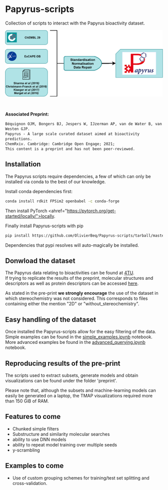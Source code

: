 # Papyrus-scripts

Collection of scripts to interact with the Papyrus bioactivity dataset.

![alt text](figures/papyrus_workflow.png?raw=true)

<br/>

**Associated Preprint:**
```
Béquignon OJM, Bongers BJ, Jespers W, IJzerman AP, van de Water B, van Westen GJP.
Papyrus - A large scale curated dataset aimed at bioactivity predictions.
ChemRxiv. Cambridge: Cambridge Open Engage; 2021;
This content is a preprint and has not been peer-reviewed.
```


## Installation

The Papyrus scripts require dependencies, a few of which can only be installed via conda to the best of our knowledge. 

Install conda dependencies first:
```bash
conda install rdkit FPSim2 openbabel -c conda-forge
```

Then install PyTorch <ahref="https://pytorch.org/get-started/locally/">locally</a>.

Finally install Papyrus-scripts with pip
```bash
pip install https://github.com/OlivierBeq/Papyrus-scripts/tarball/master
``` 
Dependencies that pypi resolves will auto-magically be installed.

## Donwload the dataset

The Papyrus data relating to bioactivities can be found at <a href="https://doi.org/10.4121/16896406">4TU</a>.
<br/>
If trying to replicate the results of the preprint, molecular structures and descriptors as well as  protein descriptors can be accessed <a href="https://drive.google.com/drive/folders/1Lhw5G6gu_nLzHQoGmnl02uhFsmOgEZ5a?usp=sharing">here</a>.

As stated in the pre-print **we strongly encourage** the use of the dataset in which stereochemistry was not considered.
This corresponds to files containing either the mention "2D" or "without_stereochemistry". 

## Easy handling of the dataset

Once installed the Papyrus-scripts allow for the easy filtering of the data.<br/>
Simple examples can be found in the <a href="">simple_examples.ipynb</a> notebook.<br/>
More advanced examples be found in the <a href="">advanced_querying.ipynb</a> notebook.

## Reproducing results of the pre-print

The scripts used to extract subsets, generate models and obtain visualizations can be found under the folder 'preprint'.

Please note that, although the subsets and machine-learning models can easily be generated on a laptop, the TMAP visualizations required more than 150 GiB of RAM.

## Features to come

- Chunked simple filters
- Substructure and similarity molecular searches
- ability to use DNN models
- ability to repeat model training over multiple seeds
- y-scrambling

## Examples to come

- Use of custom grouping schemes for training/test set splitting and cross-validation.
